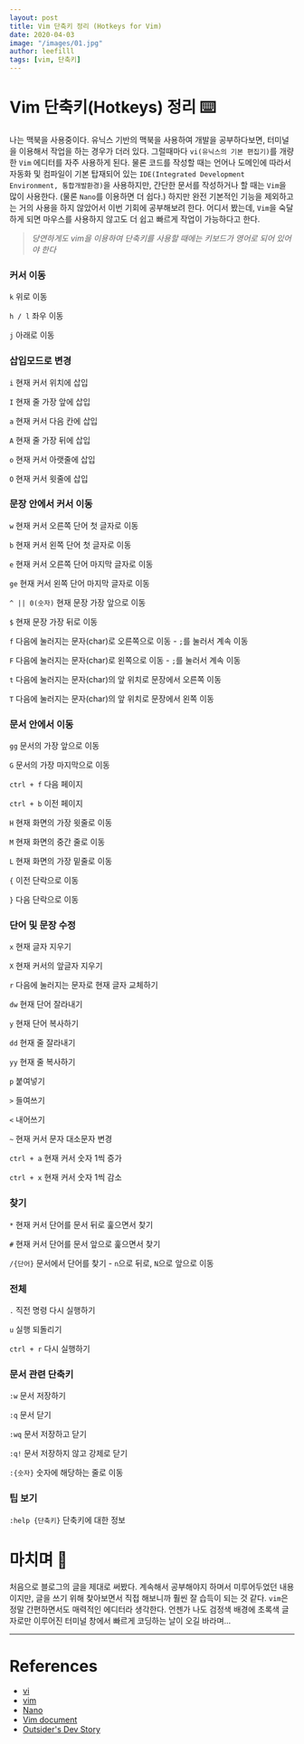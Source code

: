```yaml
---
layout: post
title: Vim 단축키 정리 (Hotkeys for Vim)
date: 2020-04-03
image: "/images/01.jpg"
author: leefilll
tags: [vim, 단축키]
---
```


# Vim 단축키(Hotkeys) 정리 ⌨️

나는 맥북을 사용중이다. 유닉스 기반의 맥북을 사용하여 개발을 공부하다보면, 터미널을 이용해서 작업을 하는 경우가 더러 있다.
그럴때마다 `vi(유닉스의 기본 편집기)`를 개량한 `Vim` 에디터를 자주 사용하게 된다. 물론 코드를 작성할 때는 언어나 도메인에 따라서 자동화 및 컴파일이 기본 탑재되어 있는 `IDE(Integrated Development Environment, 통합개발환경)`을 사용하지만, 간단한 문서를 작성하거나 할 때는 `Vim`을 많이 사용한다. (물론 `Nano`를 이용하면 더 쉽다.) 하지만 완전 기본적인 기능을 제외하고는 거의 사용을 하지 않았어서 이번 기회에 공부해보려 한다. 어디서 봤는데, `Vim`을 숙달하게 되면 마우스를 사용하지 않고도 더 쉽고 빠르게 작업이 가능하다고 한다.

> _당연하게도 vim을 이용하여 단축키를 사용할 때에는 키보드가 영어로 되어 있어야 한다_

### 커서 이동

`k` 위로 이동

`h / l` 좌우 이동

`j` 아래로 이동

### 삽입모드로 변경

`i` 현재 커서 위치에 삽입

`I` 현재 줄 가장 앞에 삽입

`a` 현재 커서 다음 칸에 삽입

`A` 현재 줄 가장 뒤에 삽입

`o` 현재 커서 아랫줄에 삽입

`O` 현재 커서 윗줄에 삽입

### 문장 안에서 커서 이동

`w` 현재 커서 오른쪽 단어 첫 글자로 이동

`b` 현재 커서 왼쪽 단어 첫 글자로 이동

`e` 현재 커서 오른쪽 단어 마지막 글자로 이동

`ge` 현재 커서 왼쪽 단어 마지막 글자로 이동

`^ || 0(숫자)` 현재 문장 가장 앞으로 이동

`$` 현재 문장 가장 뒤로 이동

`f` 다음에 눌러지는 문자(char)로 오른쪽으로 이동 - `;`를 눌러서 계속 이동

`F` 다음에 눌러지는 문자(char)로 왼쪽으로 이동 - `;`를 눌러서 계속 이동

`t` 다음에 눌러지는 문자(char)의 앞 위치로 문장에서 오른쪽 이동

`T` 다음에 눌러지는 문자(char)의 앞 위치로 문장에서 왼쪽 이동

### 문서 안에서 이동

`gg` 문서의 가장 앞으로 이동

`G` 문서의 가장 마지막으로 이동

`ctrl + f` 다음 페이지

`ctrl + b` 이전 페이지

`H` 현재 화면의 가장 윗줄로 이동

`M` 현재 화면의 중간 줄로 이동

`L` 현재 화면의 가장 밑줄로 이동

`{` 이전 단락으로 이동

`}` 다음 단락으로 이동

### 단어 및 문장 수정

`x` 현재 글자 지우기

`X` 현재 커서의 앞글자 지우기

`r` 다음에 눌러지는 문자로 현재 글자 교체하기

`dw` 현재 단어 잘라내기

`y` 현재 단어 복사하기

`dd` 현재 줄 잘라내기

`yy` 현재 줄 복사하기

`p` 붙여넣기

`>` 들여쓰기

`<` 내어쓰기

`~` 현재 커서 문자 대소문자 변경

`ctrl + a` 현재 커서 숫자 1씩 증가

`ctrl + x` 현재 커서 숫자 1씩 감소

### 찾기

`*` 현재 커서 단어를 문서 뒤로 훑으면서 찾기

`#` 현재 커서 단어를 문서 앞으로 훑으면서 찾기

`/{단어}` 문서에서 단어를 찾기 - `n`으로 뒤로, `N`으로 앞으로 이동

### 전체

`.` 직전 명령 다시 실행하기

`u` 실행 되돌리기

`ctrl + r` 다시 실행하기

### 문서 관련 단축키

`:w` 문서 저장하기

`:q` 문서 닫기

`:wq` 문서 저장하고 닫기

`:q!` 문서 저장하지 않고 강제로 닫기

`:{숫자}` 숫자에 해당하는 줄로 이동

### 팁 보기

`:help {단축키}` 단축키에 대한 정보

# 마치며 💬

처음으로 블로그의 글을 제대로 써봤다. 계속해서 공부해야지 하며서 미루어두었던 내용이지만, 글을 쓰기 위해 찾아보면서 직접 해보니까 훨씬 잘 습득이 되는 것 같다. `vim`은 정말 간편하면서도 매력적인 에디터라 생각한다. 언젠가 나도 검정색 배경에 초록색 글자로만 이루어진 터미널 창에서 빠르게 코딩하는 날이 오길 바라며...

---

# References

- [vi][vi_wiki]
- [vim][vim_wiki]
- [Nano][nano_wiki]
- [Vim document][vim_document]
- [Outsider's Dev Story][outsider's_dev_story]

[vi_wiki]: https://ko.wikipedia.org/wiki/Vi
[vim_wiki]: https://ko.wikipedia.org/wiki/Vim
[nano_wiki]: https://ko.wikipedia.org/wiki/GNU_%EB%82%98%EB%85%B8
[vim_document]: http://vimdoc.sourceforge.net/
[outsider's_dev_story]: https://blog.outsider.ne.kr/540

